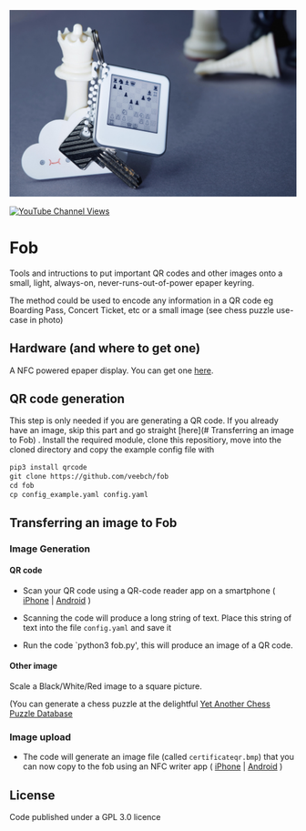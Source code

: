![Action Shot](/chess.jpg)

[![YouTube Channel Views](https://img.shields.io/youtube/channel/views/UCz5BOU9J9pB_O0B8-rDjCWQ?label=YouTube&style=social)](https://www.youtube.com/channel/UCz5BOU9J9pB_O0B8-rDjCWQ)

# Fob

Tools and intructions to put important QR codes and other images onto a small, light, always-on, never-runs-out-of-power epaper keyring.

The method could be used to encode any information in a QR code eg Boarding Pass, Concert Ticket, etc or a small image (see chess puzzle use-case in photo)

## Hardware (and where to get one)

A NFC powered epaper display. You can get one [here](https://www.veeb.ch/store/p/fob).

## QR code generation

This step is only needed if you are generating a QR code. If you already have an image, skip this part and go straight [here](# Transferring an image to Fob) .
Install the required module, clone this repositiory, move into the cloned directory and copy the example config file with 
```
pip3 install qrcode
git clone https://github.com/veebch/fob
cd fob
cp config_example.yaml config.yaml
```

## Transferring an image to Fob

### Image Generation

#### QR code

- Scan your QR code using a QR-code reader app on a smartphone ( [iPhone](https://apps.apple.com/us/app/qr-reader-for-iphone/id368494609) | [Android](https://play.google.com/store/apps/details?id=com.gamma.scan&hl=en&gl=US) )

- Scanning the code will produce a long string of text. Place this string of text into the file `config.yaml` and save it

- Run the code `python3 fob.py', this will produce an image of a QR code.

#### Other image

Scale a Black/White/Red image to a square picture. 

(You can generate a chess puzzle at the delightful [Yet Another Chess Puzzle Database](https://www.yacpdb.org/)

### Image upload

- The code will generate an image file (called `certificateqr.bmp`) that you can now copy to the fob using an NFC writer app ( [iPhone](https://apps.apple.com/us/app/nfc-e-tag/id1518982217) | [Android](https://www.waveshare.com/w/upload/NFCTag_EN.apk) )

## License

Code published under a GPL 3.0 licence
